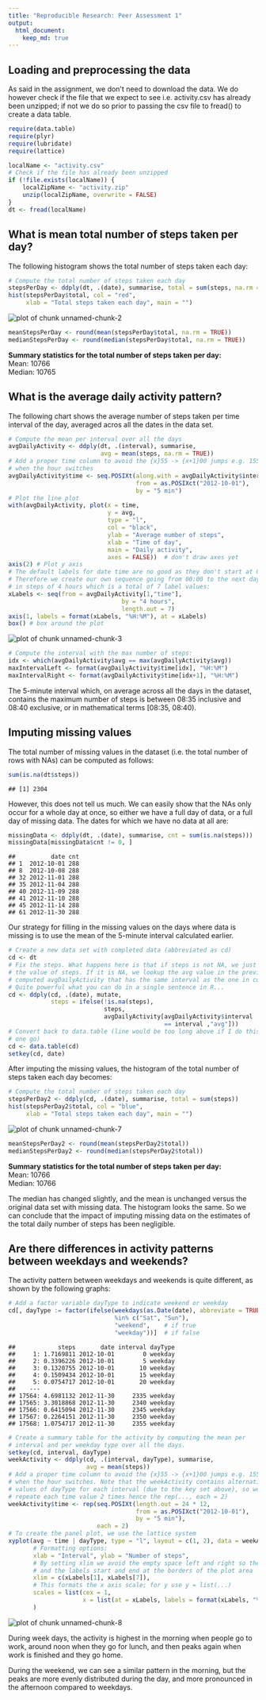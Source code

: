 ```yaml
---
title: "Reproducible Research: Peer Assessment 1"
output: 
  html_document:
    keep_md: true
---
```



## Loading and preprocessing the data
As said in the assignment, we don't need to download the data. We do however
check if the file that we expect to see i.e. activity.csv has already been 
unzipped; if not we do so prior to passing the csv file to fread() to create
a data table. 


```r
require(data.table)
require(plyr)
require(lubridate)
require(lattice)

localName <- "activity.csv"
# Check if the file has already been unzipped
if (!file.exists(localName)) {
    localZipName <- "activity.zip"
    unzip(localZipName, overwrite = FALSE)
}
dt <- fread(localName)
```


## What is mean total number of steps taken per day?
The following histogram shows the total number of steps taken each day:

```r
# Compute the total number of steps taken each day
stepsPerDay <- ddply(dt, .(date), summarise, total = sum(steps, na.rm = FALSE))
hist(stepsPerDay$total, col = "red", 
     xlab = "Total steps taken each day", main = "")
```

![plot of chunk unnamed-chunk-2](figure/unnamed-chunk-2-1.png) 

```r
meanStepsPerDay <- round(mean(stepsPerDay$total, na.rm = TRUE))
medianStepsPerDay <- round(median(stepsPerDay$total, na.rm = TRUE))
```
**Summary statistics for the total number of steps taken per day:**  
Mean:   10766    
Median: 10765  



## What is the average daily activity pattern?
The following chart shows the average number of steps taken per time interval
of the day, averaged acros all the dates in the data set.

```r
# Compute the mean per interval over all the days
avgDailyActivity <- ddply(dt, .(interval), summarise, 
                          avg = mean(steps, na.rm = TRUE))
# Add a proper time column to avoid the {x}55 -> {x+1}00 jumps e.g. 155->200
# when the hour switches
avgDailyActivity$time <- seq.POSIXt(along.with = avgDailyActivity$interval, 
                                    from = as.POSIXct("2012-10-01"), 
                                    by = "5 min")
# Plot the line plot
with(avgDailyActivity, plot(x = time,
                            y = avg,
                            type = "l",
                            col = "black",
                            ylab = "Average number of steps",
                            xlab = "Time of day",
                            main = "Daily activity",
                            axes = FALSE))  # don't draw axes yet
axis(2) # Plot y axis
# The default labels for date time are no good as they don't start at 00:00.
# Therefore we create our own sequence going from 00:00 to the next day 00:00
# in steps of 4 hours which is a total of 7 label values:
xLabels <- seq(from = avgDailyActivity[1,"time"],
                                by = "4 hours", 
                                length.out = 7)
axis(1, labels = format(xLabels, "%H:%M"), at = xLabels)
box() # box around the plot
```

![plot of chunk unnamed-chunk-3](figure/unnamed-chunk-3-1.png) 

```r
# Compute the interval with the max number of steps:
idx <- which(avgDailyActivity$avg == max(avgDailyActivity$avg))
maxIntervalLeft <- format(avgDailyActivity$time[idx], "%H:%M")
maxIntervalRight <- format(avgDailyActivity$time[idx+1], "%H:%M")
```
The 5-minute interval which, on average across all the days in the dataset,
contains the maximum number of steps is between 08:35 inclusive
and 08:40 exclusive, or in mathematical terms 
[08:35, 08:40).


## Imputing missing values
The total number of missing values in the dataset (i.e. the total number of 
rows with NAs) can be computed as follows:

```r
sum(is.na(dt$steps))
```

```
## [1] 2304
```

However, this does not tell us much. We can easily show that the NAs only 
occur for a whole day at once, so either we have a full day of data, or a full
day of missing data. The dates for which we have no data at all are:

```r
missingData <- ddply(dt, .(date), summarise, cnt = sum(is.na(steps)))
missingData[missingData$cnt != 0, ]
```

```
##          date cnt
## 1  2012-10-01 288
## 8  2012-10-08 288
## 32 2012-11-01 288
## 35 2012-11-04 288
## 40 2012-11-09 288
## 41 2012-11-10 288
## 45 2012-11-14 288
## 61 2012-11-30 288
```

Our strategy for filling in the missing values on the days where data is 
missing is to use the mean of the 5-minute interval calculated earlier. 

```r
# Create a new data set with completed data (abbreviated as cd)
cd <- dt
# Fix the steps. What happens here is that if steps is not NA, we just use
# the value of steps. If it is NA, we lookup the avg value in the previously
# computed avgDailyActivity that has the same interval as the one in cd. 
# Quite powerful what you can do in a single sentence in R...
cd <- ddply(cd, .(date), mutate, 
            steps = ifelse(!is.na(steps), 
                           steps, 
                           avgDailyActivity[avgDailyActivity$interval
                                            == interval ,"avg"]))
# Convert back to data.table (line would be too long above if I do this in
# one go)
cd <- data.table(cd)
setkey(cd, date)
```

After imputing the missing values, the histogram of the total number of steps
taken each day becomes:

```r
# Compute the total number of steps taken each day
stepsPerDay2 <- ddply(cd, .(date), summarise, total = sum(steps))
hist(stepsPerDay2$total, col = "blue", 
     xlab = "Total steps taken each day", main = "")
```

![plot of chunk unnamed-chunk-7](figure/unnamed-chunk-7-1.png) 

```r
meanStepsPerDay2 <- round(mean(stepsPerDay2$total))
medianStepsPerDay2 <- round(median(stepsPerDay2$total))
```
**Summary statistics for the total number of steps taken per day:**  
Mean:   10766    
Median: 10766  

The median has changed slightly, and the mean is unchanged versus the original
data set with missing data. The histogram looks the same. So we can conclude 
that the impact of imputing missing data on the estimates of the total daily 
number of steps has been negligible.

## Are there differences in activity patterns between weekdays and weekends?
The activity pattern between weekdays and weekends is quite different, as shown
by the following graphs:

```r
# Add a factor variable dayType to indicate weekend or weekday
cd[, dayType := factor(ifelse(weekdays(as.Date(date), abbreviate = TRUE) 
                              %in% c("Sat", "Sun"), 
                              "weekend",    # if true 
                              "weekday"))]  # if false
```

```
##            steps       date interval dayType
##     1: 1.7169811 2012-10-01        0 weekday
##     2: 0.3396226 2012-10-01        5 weekday
##     3: 0.1320755 2012-10-01       10 weekday
##     4: 0.1509434 2012-10-01       15 weekday
##     5: 0.0754717 2012-10-01       20 weekday
##    ---                                      
## 17564: 4.6981132 2012-11-30     2335 weekday
## 17565: 3.3018868 2012-11-30     2340 weekday
## 17566: 0.6415094 2012-11-30     2345 weekday
## 17567: 0.2264151 2012-11-30     2350 weekday
## 17568: 1.0754717 2012-11-30     2355 weekday
```

```r
# Create a summary table for the activity by computing the mean per 
# interval and per weekday type over all the days. 
setkey(cd, interval, dayType)
weekActivity <- ddply(cd, .(interval, dayType), summarise, 
                      avg = mean(steps))
# Add a proper time column to avoid the {x}55 -> {x+1}00 jumps e.g. 155->200
# when the hour switches. Note that the weekActivity contains alternating
# values of dayType for each interval (due to the key set above), so we must
# repeate each time value 2 times hence the rep(..., each = 2)
weekActivity$time <- rep(seq.POSIXt(length.out = 24 * 12, 
                                    from = as.POSIXct("2012-10-01"), 
                                    by = "5 min"),
                         each = 2)
# To create the panel plot, we use the lattice system
xyplot(avg ~ time | dayType, type = "l", layout = c(1, 2), data = weekActivity, 
       # Formatting options: 
       xlab = "Interval", ylab = "Number of steps", 
       # By setting xlim we avoid the empty space left and right so the line
       # and the labels start and end at the borders of the plot area
       xlim = c(xLabels[1], xLabels[7]), 
       # This formats the x axis scale; for y use y = list(...)
       scales = list(cex = 1, 
                     x = list(at = xLabels, labels = format(xLabels, "%H:%M")))
       ) 
```

![plot of chunk unnamed-chunk-8](figure/unnamed-chunk-8-1.png) 


During week days, the activity is highest in the morning when people go to
work, around noon when they go for lunch, and then peaks again when work is 
finished and they go home.

During the weekend, we can see a similar pattern in the morning, but the peaks
are more evenly distributed during the day, and more pronounced in the
afternoon compared to weekdays.
